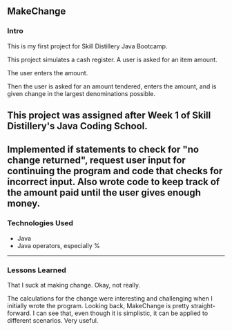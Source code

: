 ## MakeChange

### Intro
This is my first project for Skill Distillery Java Bootcamp.

This project simulates a cash register. A user is asked for an item amount.

The user enters the amount.

Then the user is asked for an amount tendered, enters the amount, and is given change in the largest denominations possible.

This project was assigned after Week 1 of Skill Distillery's Java Coding School.
------------------------------------------------------------
Implemented if statements to check for "no change returned", request user input for continuing the program and code that checks for incorrect input. Also wrote code to keep track of the amount paid until the user gives enough money.
------------------------------------------------------------
### Technologies Used
* Java
* Java operators, especially %
------------------------------------------------------------
### Lessons Learned
That I suck at making change. Okay, not really.

The calculations for the change were interesting and challenging when I initially wrote the program. Looking back, MakeChange is pretty straight-forward. I can see that, even though it is simplistic, it can be applied to different scenarios. Very useful.
